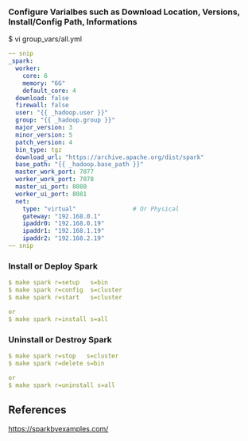 ### Configure Varialbes such as Download Location, Versions, Install/Config Path, Informations
$ vi group_vars/all.yml
```yaml
~~ snip
_spark:
  worker:
    core: 6
    memory: "6G"
    default_core: 4
  download: false
  firewall: false
  user: "{{ _hadoop.user }}"
  group: "{{ _hadoop.group }}"
  major_version: 3
  minor_version: 5
  patch_version: 4
  bin_type: tgz
  download_url: "https://archive.apache.org/dist/spark"
  base_path: "{{ _hadoop.base_path }}"
  master_work_port: 7077
  worker_work_port: 7078
  master_ui_port: 8080
  worker_ui_port: 8081
  net:
    type: "virtual"                # Or Physical
    gateway: "192.168.0.1"
    ipaddr0: "192.168.0.19"
    ipaddr1: "192.168.1.19"
    ipaddr2: "192.168.2.19"
~~ snip
```

### Install or Deploy Spark
```yaml
$ make spark r=setup   s=bin
$ make spark r=config  s=cluster
$ make spark r=start   s=cluster

or
$ make spark r=install s=all
```

### Uninstall or Destroy Spark
```yaml
$ make spark r=stop   s=cluster
$ make spark r=delete s=bin

or
$ make spark r=uninstall s=all
```


## References
https://sparkbyexamples.com/


